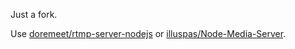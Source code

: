 Just a fork.

Use [doremeet/rtmp-server-nodejs](https://github.com/doremeet/rtmp-server-nodejs) or [illuspas/Node-Media-Server](https://github.com/illuspas/Node-Media-Server).
